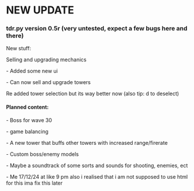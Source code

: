 <body>
  <h1>
    NEW UPDATE
  </h1>
  <h3>
    tdr.py
    version 0.5r (very untested, expect a few bugs here and there)
  </h3>
  <p>
    New stuff:
  </p>
  <p>
    Selling and upgrading mechanics
  </p>
  <p>
      - Added some new ui
  </p>
  <p>
      - Can now sell and upgrade towers
  </p>
  <p>
    Re added tower selection but its way better now (also tip: d to deselect)
  </p>
  
  <h4>
    Planned content:
  </h4>
  <p>
    - Boss for wave 30
  </p>
  <p>
    - game balancing
  </p>
  <p>
    - A new tower that buffs other towers with increased range/firerate
  </p>
  <p>
    - Custom boss/enemy models
  </p>
  <p>
    - Maybe a soundtrack of some sorts and sounds for shooting, enemies, ect
  </p>
  - Me 17/12/24 at like 9 pm also i realised that i am not supposed to use html for this ima fix this later
</body>
